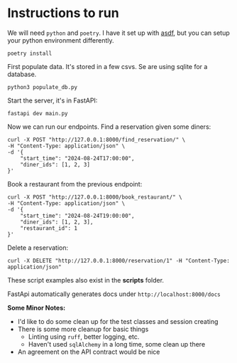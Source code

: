 # Instructions to run

We will need `python` and `poetry`. I have it set up with [asdf](https://asdf-vm.com/), but you can setup your python environment differently.
```
poetry install
```

First populate data. It's stored in a few csvs. Se are using sqlite for a database.

```
python3 populate_db.py
```

Start the server, it's in FastAPI:

```
fastapi dev main.py
```

Now we can run our endpoints. Find a reservation given some diners:
```
curl -X POST "http://127.0.0.1:8000/find_reservation/" \
-H "Content-Type: application/json" \
-d '{
    "start_time": "2024-08-24T17:00:00",
    "diner_ids": [1, 2, 3]
}'
```

Book a restaurant from the previous endpoint:
```
curl -X POST "http://127.0.0.1:8000/book_restaurant/" \
-H "Content-Type: application/json" \
-d '{
    "start_time": "2024-08-24T19:00:00",
    "diner_ids": [1, 2, 3],
    "restaurant_id": 1
}'
```

Delete a reservation:
```
curl -X DELETE "http://127.0.0.1:8000/reservation/1" -H "Content-Type: application/json"
```

These script examples also exist in the **scripts** folder.

FastApi automatically generates docs under `http://localhost:8000/docs`

**Some Minor Notes:**
- I'd like to do some clean up for the test classes and session creating
- There is some more cleanup for basic things
  - Linting using `ruff`, better logging, etc.
  - Haven't used `sqlAlchemy` in a long time, some clean up there
- An agreement on the API contract would be nice
